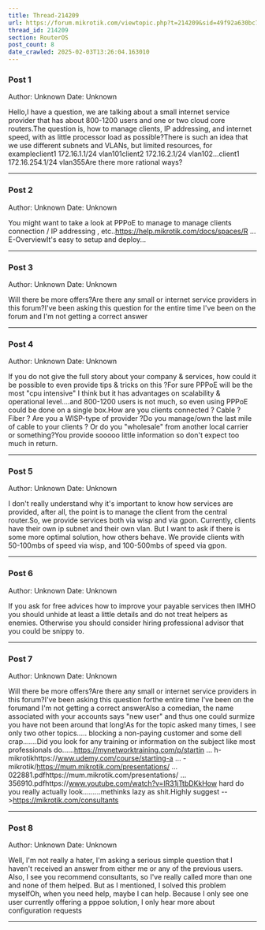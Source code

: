 ```yaml
---
title: Thread-214209
url: https://forum.mikrotik.com/viewtopic.php?t=214209&sid=49f92a630bc7970d8ca50523be880e8f
thread_id: 214209
section: RouterOS
post_count: 8
date_crawled: 2025-02-03T13:26:04.163010
---
```


### Post 1
Author: Unknown
Date: Unknown

Hello,I have a question, we are talking about a small internet service provider that has about 800-1200 users and one or two cloud core routers.The question is, how to manage clients, IP addressing, and internet speed, with as little processor load as possible?There is such an idea that we use different subnets and VLANs, but limited resources, for exampleclient1 172.16.1.1/24 vlan101client2 172.16.2.1/24 vlan102...client1 172.16.254.1/24 vlan355Are there more rational ways?

---
### Post 2
Author: Unknown
Date: Unknown

You might want to take a look at PPPoE to manage to manage clients connection / IP addressing , etc..https://help.mikrotik.com/docs/spaces/R ... E-OverviewIt's easy to setup and deploy...

---
### Post 3
Author: Unknown
Date: Unknown

Will there be more offers?Are there any small or internet service providers in this forum?I've been asking this question for the entire time I've been on the forum and I'm not getting a correct answer

---
### Post 4
Author: Unknown
Date: Unknown

If you do not give the full story about your company & services, how could it be possible to even provide tips & tricks on this ?For sure PPPoE will be the most "cpu intensive" I think but it has advantages on scalability & operational level....and 800-1200 users is not much, so even using PPPoE could be done on a single box.How are you clients connected ? Cable ? Fiber ? Are you a WISP-type of provider ?Do you manage/own the last mile of cable to your clients ? Or do you "wholesale" from another local carrier or something?You provide sooooo little information so don't expect too much in return.

---
### Post 5
Author: Unknown
Date: Unknown

I don't really understand why it's important to know how services are provided, after all, the point is to manage the client from the central router.So, we provide services both via wisp and via gpon. Currently, clients have their own ip subnet and their own vlan. But I want to ask if there is some more optimal solution, how others behave. We provide clients with 50-100mbs of speed via wisp, and 100-500mbs of speed via gpon.

---
### Post 6
Author: Unknown
Date: Unknown

If you ask for free advices how to improve your payable services then IMHO you should unhide at least a little details and do not treat helpers as enemies. Otherwise you should consider hiring professional advisor that you could be snippy to.

---
### Post 7
Author: Unknown
Date: Unknown

Will there be more offers?Are there any small or internet service providers in this forum?I've been asking this question forthe entire time I've been on the forumand I'm not getting a correct answerAlso a comedian, the name associated with your accounts says "new user" and thus one could surmize you have not been around that long!As for the topic asked many times, I see only two other topics.....  blocking a non-paying customer and some dell crap.......Did you look for any training or information on the subject like most professionals do......https://mynetworktraining.com/p/startin ... h-mikrotikhttps://www.udemy.com/course/starting-a ... -mikrotik/https://mum.mikrotik.com/presentations/ ... 022881.pdfhttps://mum.mikrotik.com/presentations/ ... 356910.pdfhttps://www.youtube.com/watch?v=lR31jTtbDKkHow hard do you really actually look.........methinks lazy as shit.Highly suggest -->https://mikrotik.com/consultants

---
### Post 8
Author: Unknown
Date: Unknown

Well, I'm not really a hater, I'm asking a serious simple question that I haven't received an answer from either me or any of the previous users. Also, I see you recommend consultants, so I've really called more than one and none of them helped. But as I mentioned, I solved this problem myselfOh, when you need help, maybe I can help. Because I only see one user currently offering a pppoe solution, I only hear more about configuration requests

---
